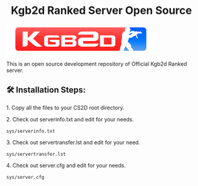 <h1 align="center" id="title">Kgb2d Ranked Server Open Source</h1>
<img src="https://raw.githubusercontent.com/Kgbdd/kgb2d-ranked/main/gfx/kgb2d/serverinfo/kgb2d.png">

<p id="description">This is an open source development repository of Official Kgb2d Ranked server.</p>

<h2>🛠️ Installation Steps:</h2>

<p>1. Copy all the files to your CS2D root directory.</p>

<p>2. Check out serverinfo.txt and edit for your needs.</p>

```
sys/serverinfo.txt
```

<p>3. Check out servertransfer.lst and edit for your need.</p>

```
sys/servertransfer.lst
```

<p>4. Check out server.cfg and edit for your needs.</p>

```
sys/server.cfg
```
